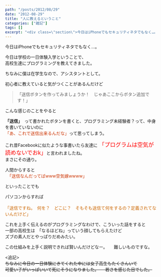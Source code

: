 ```yaml
---
path: "/posts/2012/08/29"
date: "2012-08-29"
title: "人に教えるということ"
categories: ["雑記"]
tags: []
excerpt: "<div class=\"section\">今日はiPhoneでもセキュリティネタでもなく…。  今日は学校の一日体験入学ということで、  高校生達にプログラミングを教えてきました。  ちなみに僕..."
---
```


<div class="section">今日はiPhoneでもセキュリティネタでもなく…。  

今日は学校の一日体験入学ということで、  
高校生達にプログラミングを教えてきました。  

ちなみに僕は在学生なので、アシスタントとして。  

初心者に教えていると気がつくことがあるんだけど  

> 「送信ボタンを作ってみましょうか！　じゃあここからボタン追加です！」

こんな感じのことをやると  

**「送信」**　って書かれたボタンを書くと、プログラミング未経験者？って、中身を書いていないのに  
<font color="#CC3300">「あ、これで送信出来るんだな」</font>って思ってしまう。  

これ昔Facebookに似たような事書いたら友達に　<font color="red" size="4">「プログラムは空気が読めないでおk」</font>と言われましたね。  
まさにその通り。  

人間からすると  
<span style="color:#CC3300;" class="deco">　「送信なんだってばwww空気嫁wwww」</span>  

といったことでも  

パソコンからすれば  
<span style="color:#CC6600;" class="deco">  
「送信ですね。　何を？　どこに？　そもそも送信て何をするの？定義されてないんだけど」</span>  

これを上手く伝えるのがプログラミングなわけで、こういった話をすると  
一部の高校生は　「なるほどね」っていう顔してもらえたけど  
ズブの素人だとやっぱりだめみたい。  

この仕組みを上手く説明できれば賢いんだけどなー。　　難しいものですな。  

<追記>  
<del>ちなみに今日の一日体験にきてくれた中には女子高生もたくさんいて  
可愛い子がいっぱいいて死にそうになりました。　　若さを感じた日でした。</del></div>